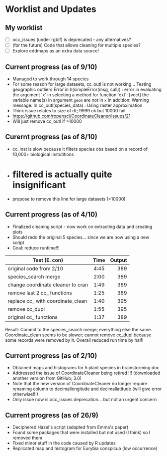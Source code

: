 # Worklist and Updates 

## My worklist 
- [ ] occ_issues (under rgbif) is deprecated - any alternatives?
- [ ] (for the future) Code that allows cleaning for multiple species?
- [ ] Explore eddmaps as an extra data source!

## Current progress (as of 9/10)
- Managed to work through 14 species 
- For some reason for large datasets, cc_outl is not working... 
Testing geographic outliers
Error in h(simpleError(msg, call)) : 
  error in evaluating the argument 'x' in selecting a method for function 'ext': [vect] the variable name(s) in argument `geom` are not in `x`
In addition: Warning message:
In cc_outl(species_data) : Using raster approximation.
- Think issue relates to size of df; 9999 ok but 10000 fail 
- https://github.com/ropensci/CoordinateCleaner/issues/21 
- Will just remove cc_outl if >10000


## Curernt progress (as of 8/10)
- cc_inst is slow because it filters species obs based on a record of 10,000+ biological instutitions 
- # filtered is actually quite insignificant 
- propose to remove this line for large datasets (>10000)

## Current progress (as of 4/10)
- Finalized cleaning script - now work on extracting data and creating plots 
- Should redo the original 5 species... since we are now using a new script 
- Goal: reduce runtime!!! 

| Test (E. con) | Time          | Output|
| ------------- |:-------------:| -----:|
| original code from 2/10| 4:45| 389|
| species_search merge| 2:00| 389|
| change coordinate cleaner to cran| 1:49| 389|
| remove last 2 cc_ functions| 1:25| 389|
| replace cc_ with coordinate_clean| 1:40| 395|
| remove cc_dupl| 1:55| 395|
| original cc_ functions| 1:37| 389|

Result: Commit to the species_search merge; everything else the same. Coordinate_clean seems to be slower; cannot remove cc_dupl because some records were removed by it. Overall reduced run time by half! 

## Current progress (as of 2/10)
- Obtained maps and histograms for 5 plant species in brainstorming doc 
- Addressed the issue of CoordinateCleaner being retired !!! (downloaded another version from GitHub; 3.0)
- Note that the new version of CoordinateCleaner no longer require renaming column to decimallongitude and decimallatitude (will give error otherwise!!!)
- Only issue now is occ_issues deprecation... but not an urgent concern 

## Current progress (as of 26/9) 
- Deciphered Hazel's script (adapted from Emma's paper)
- Found some packages that were installed but not used (I think) so I removed them
- Fixed minor stuff in the code caused by R updates 
- Replicated map and histogram for Eurybia conspicua (low occurrence) 